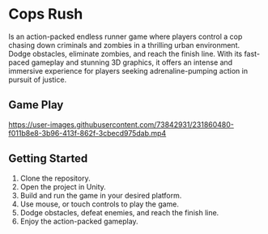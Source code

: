 # Cops Rush
Is an action-packed endless runner game where players control a cop chasing down criminals and zombies in a thrilling urban environment. Dodge obstacles, eliminate zombies, and reach the finish line. With its fast-paced gameplay and stunning 3D graphics, it offers an intense and immersive experience for players seeking adrenaline-pumping action in pursuit of justice.

## Game Play

https://user-images.githubusercontent.com/73842931/231860480-f011b8e8-3b96-413f-862f-3cbecd975dab.mp4



## Getting Started
1. Clone the repository.
2. Open the project in Unity.
3. Build and run the game in your desired platform.
4. Use mouse, or touch controls to play the game.
5. Dodge obstacles, defeat enemies, and reach the finish line.
6. Enjoy the action-packed gameplay.
